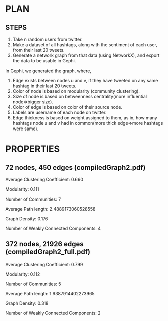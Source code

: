 # PLAN
## STEPS
1. Take n random users from twitter.
2. Make a dataset of all hashtags, along with the sentiment of each user, from their last 20 tweets.
3. Generate a network graph from that data (using NetworkX), and export the data to be usable in Gephi.

In Gephi, we generated the graph, where,
1. Edge exists between nodes u and v, if they have tweeted on any same hashtag in their last 20 tweets.
2. Color of node is based on modularity (community clustering).
3. Size of node is based on betweenness centrality(more influential node=>bigger size).
4. Color of edge is based on color of their source node.
5. Labels are username of each node on twitter.
6. Edge thickness is based on weight assigned to them, as in, how many hashtags node u and v had in common(more thick edge=>more hashtags were same).


# PROPERTIES
## 72 nodes, 450 edges  (compiledGraph2.pdf)
Average Clustering Coefficient: 0.660

Modularity: 0.111

Number of Communities: 7

Average Path length: 2.4889173060528558

Graph Density: 0.176

Number of Weakly Connected Components: 4

## 372 nodes, 21926 edges   (compiledGraph2_full.pdf)
Average Clustering Coefficient: 0.799

Modularity: 0.112

Number of Communities: 5

Average Path length: 1.9387914402273965

Graph Density: 0.318

Number of Weakly Connected Components: 2